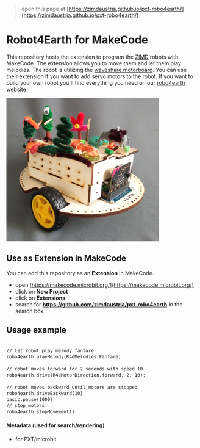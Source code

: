 > open this page at [https://zimdaustria.github.io/pxt-robo4earth/](https://zimdaustria.github.io/pxt-robo4earth/)


# Robot4Earth for MakeCode

This repository hosts the extension to program the [ZIMD](https://www.zimd.at/) robots with MakeCode. The extension allows you to move them and let them play melodies.
The robot is utilizing the [waveshare motorboard](https://www.waveshare.com/wiki/Motor_Driver_for_micro:bit). You can use their extension if you want to add servo motors to the robot.
If you want to build your own robot you'll find everything you need on our [robo4earth website](https://www.robo4earth.at/#roboter)<br/>

<img src="../pictures/robot1.jpg" style="width:400px;"/><br/>

## Use as Extension in MakeCode

You can add this repository as an **Extension** in MakeCode.

* open [https://makecode.microbit.org/](https://makecode.microbit.org/)
* click on **New Project**
* click on **Extensions**
* search for **https://github.com/zimdaustria/pxt-robo4earth** in the search box

## Usage example
```blocks

// let robot play melody fanfare
robo4earth.playMelody(R4eMelodies.Fanfare)

// robot moves forward for 2 seconds with speed 10
robo4earth.drive(R4eMotorDirection.forward, 2, 10);

// robot moves backward until motors are stopped
robo4earth.driveBackward(10)
basic.pause(1000)
// stop motors
robo4earth.stopMovement()

```
<!-- <img src="pictures/Robo4EarthAPIGerman.PNG"/><br/> -->

#### Metadata (used for search/rendering)

* for PXT/microbit
<script src="https://makecode.com/gh-pages-embed.js"></script><script>makeCodeRender("{{ site.makecode.home_url }}", "{{ site.github.owner_name }}/{{ site.github.repository_name }}");</script>
